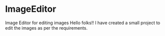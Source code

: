 # ImageEditor
Image Editor for editing images
Hello folks!! I have created a small project to edit the images as per the requirements. 
